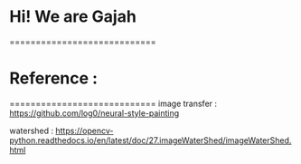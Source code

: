 # Hi!  We are Gajah
============================





# Reference :

============================
image transfer : https://github.com/log0/neural-style-painting


watershed : https://opencv-python.readthedocs.io/en/latest/doc/27.imageWaterShed/imageWaterShed.html
